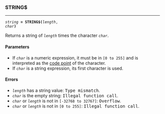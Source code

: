 ### STRING$
***
<code><var>string</var> <b>= STRING$(</b><var>length</var>, <var>char</var><b>)</b></code>

Returns a string of <code><var>length</var></code> times the character <code><var>char</var></code>.

#### Parameters
* If <code><var>char</var></code> is a numeric expression, it must be in `[0 to 255]` and is interpreted 
  as the [code point](#code-point) of the character.
* If <code><var>char</var></code> is a string expression, its first character is used.

#### Errors
* <code><var>length</var></code> has a string value: <samp>Type mismatch</samp>.
* <code><var>char</var></code> is the empty string: <samp>Illegal function call</samp>.
* <code><var>char</var></code> or <code><var>length</var></code> is not in `[-32768 to 32767]`: <samp>Overflow</samp>.
* <code><var>char</var></code> or <code><var>length</var></code> is not in `[0 to 255]`: <samp>Illegal function call</samp>.

